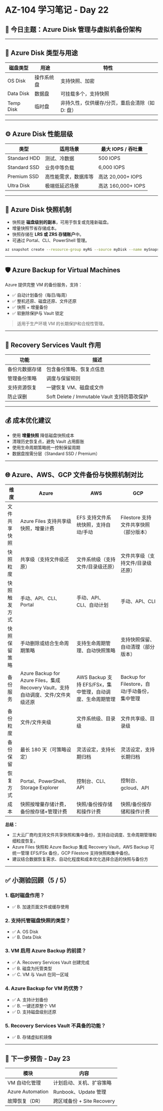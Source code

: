 
# AZ-104 学习笔记 - Day 22

## 💽 今日主题：Azure Disk 管理与虚拟机备份架构

---

## 🧱 Azure Disk 类型与用途

| 磁盘类型 | 用途 | 特性 |
|----------|------|------|
| OS Disk  | 操作系统盘 | 支持快照、加密 |
| Data Disk| 数据盘       | 可挂载多个，支持快照 |
| Temp Disk| 临时盘       | 非持久性，仅供缓存/分页，重启会清除（如 D: 盘）|

---

## ⚙️ Azure Disk 性能层级

| 类型          | 适用场景             | 最大 IOPS / 吞吐量 |
|---------------|----------------------|---------------------|
| Standard HDD  | 测试、冷数据         | 500 IOPS            |
| Standard SSD  | 业务中等负载         | 6,000 IOPS          |
| Premium SSD   | 高性能需求，数据库等 | 高达 20,000+ IOPS   |
| Ultra Disk     | 极端低延迟场景       | 高达 160,000+ IOPS  |

---

## 📸 Azure Disk 快照机制

- 快照是 **磁盘级别的副本**，可用于恢复或克隆新磁盘。
- 增量快照节省存储成本。
- 快照存储在 **LRS 或 ZRS 存储账户**中。
- 可通过 Portal、CLI、PowerShell 管理。

```bash
az snapshot create --resource-group myRG --source myDisk --name mySnapshot
```

---

## 🛡️ Azure Backup for Virtual Machines

Azure 提供完整 VM 的备份服务，支持：

- ✅ 自动计划备份（每日/每周）
- ✅ 整机还原、磁盘还原、文件还原
- ✅ 快照 + 增量备份
- ✅ 软删除保护与 Vault 锁定

> 适用于生产环境 VM 的长期保护和合规性管理。

---

## 🔐 Recovery Services Vault 作用

| 功能 | 描述 |
|------|------|
| 备份元数据存储 | 包含备份策略、恢复点信息 |
| 管理备份策略 | 调度与保留规则 |
| 支持资源恢复 | 一键恢复 VM、磁盘或文件 |
| 防止误删       | Soft Delete / Immutable Vault 支持防篡改保护 |

---

## 💰 成本优化建议

- 使用 **增量快照** 降低磁盘快照成本
- 清理历史恢复点，避免 Vault 占用膨胀
- 使用生命周期策略统一控制保留周期
- 数据盘按需分层（Standard SSD / Premium）

---

## 🌐 Azure、AWS、GCP 文件备份与快照机制对比

| 维度           | Azure                                    | AWS                                         | GCP                                         |
|----------------|------------------------------------------|---------------------------------------------|---------------------------------------------|
| 文件共享快照   | Azure Files 支持共享级快照，增量计费     | EFS 支持文件系统快照，支持自动/手动         | Filestore 支持文件共享快照（部分版本）      |
| 快照粒度       | 共享级（支持文件级还原）                 | 文件系统级（支持文件/目录级还原）           | 文件共享级（支持文件/目录级还原）           |
| 快照触发方式   | 手动、API、CLI、Portal                   | 手动、API、CLI、自动计划                    | 手动、API、CLI                              |
| 快照保留策略   | 手动删除或结合生命周期策略                | 支持生命周期管理、自动快照策略              | 支持快照保留、自动清理（部分版本）           |
| 备份服务       | Azure Backup for Azure Files，集成 Recovery Vault，支持自动调度、文件/文件夹级还原 | AWS Backup 支持 EFS/FSx，集中管理，自动调度、生命周期管理 | Backup for Filestore，自动/手动备份，集中管理 |
| 备份粒度       | 文件/文件夹级                            | 文件系统级、目录级                          | 文件共享级、目录级                          |
| 备份保留       | 最长 180 天（可策略设定）                 | 灵活设定，支持长期归档                      | 灵活设定，支持长期归档                      |
| 恢复方式       | Portal、PowerShell、Storage Explorer      | 控制台、CLI、API                            | 控制台、gcloud、API                         |
| 成本           | 快照按增量存储计费，备份按存储+管理计费   | 快照/备份按存储和操作计费                   | 快照/备份按存储和操作计费                   |

**总结：**
- 三大云厂商均支持文件共享快照和集中备份，支持自动调度、生命周期管理和细粒度恢复。
- Azure Files 快照和 Azure Backup 集成 Recovery Vault，AWS Backup 可统一管理 EFS/FSx 备份，GCP Filestore 支持快照和集中备份。
- 建议结合数据恢复需求、自动化程度和成本优化选择合适的快照与备份方
---

## ✅ 小测验回顾（5 / 5）

### 1. 临时磁盘作用？
- ✅ B. 加速页面文件或缓存使用

### 2. 支持托管磁盘快照的类型？
- ✅ A. OS Disk
- ✅ B. Data Disk

### 3. VM 启用 Azure Backup 的前提？
- ✅ A. Recovery Services Vault 创建完成
- ✅ B. 磁盘为托管类型
- ✅ C. VM 与 Vault 在同一区域

### 4. Azure Backup for VM 的优势？
- ✅ A. 支持计划备份
- ✅ B. 一键还原整个 VM
- ✅ D. 支持磁盘级别还原

### 5. Recovery Services Vault 不具备的功能？
- ✅ B. 存储虚拟机镜像

---

## 📅 下一步预告 - Day 23

| 模块 | 内容 |
|------|------|
| VM 自动化管理 | 计划启动、关机、扩容策略 |
| Azure Automation | Runbook、Update 管理 |
| 故障恢复（DR） | 跨区域备份 + Site Recovery |

